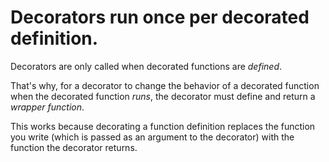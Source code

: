 <!-- SPDX-License-Identifier: 0BSD -->

<!-- Rare case where trailing punctuation makes a heading clearer. -->
<!-- markdownlint-capture -->
<!-- markdownlint-disable MD026 -->
# Decorators run once per decorated definition.
<!-- markdownlint-restore -->

Decorators are only called when decorated functions are *defined*.

That's why, for a decorator to change the behavior of a decorated function when
the decorated function *runs*, the decorator must define and return a *wrapper
function*.

This works because decorating a function definition replaces the function you
write (which is passed as an argument to the decorator) with the function the
decorator returns.
